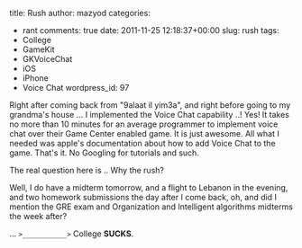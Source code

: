 title: Rush
author: mazyod
categories:
- rant
comments: true
date: 2011-11-25 12:18:37+00:00
slug: rush
tags:
- College
- GameKit
- GKVoiceChat
- iOS
- iPhone
- Voice Chat
wordpress_id: 97

Right after coming back from "9alaat il yim3a", and right before going to my grandma's house ... I implemented the Voice Chat capability ..! Yes! It takes no more than 10 minutes for an average programmer to implement voice chat over their Game Center enabled game. It is just awesome. All what I needed was apple's documentation about how to add Voice Chat to the game. That's it. No Googling for tutorials and such.

The real question here is .. Why the rush?

Well, I do have a midterm tomorrow, and a flight to Lebanon in the evening, and two homework submissions the day after I come back, oh, and did I mention the GRE exam and Organization and Intelligent algorithms midterms the week after?

... `>___________>` College **SUCKS**.
